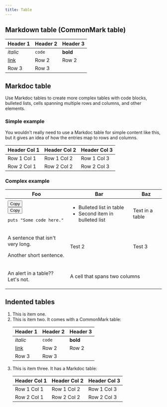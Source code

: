 ```yaml
---
title: Table
---
```

<div id="mdoc-content" class="customizable"><article>
  <h2 id="markdown-table-commonmark-table">
    Markdown table (CommonMark table)
  </h2>
  <table>
    <thead>
      <tr>
        <th>Header 1</th>
        <th>Header 2</th>
        <th>Header 3</th>
      </tr>
    </thead>
    <tbody>
      <tr>
        <td><em>italic</em></td>
        <td><code>code</code></td>
        <td><strong>bold</strong></td>
      </tr>
      <tr>
        <td><a href="https://www.google.com">link</a></td>
        <td>Row 2</td>
        <td>Row 2</td>
      </tr>
      <tr>
        <td>Row 3</td>
        <td>Row 3</td>
        <td><i class="icon-check-bold"></i></td>
      </tr>
    </tbody>
  </table>
  <h2 id="markdoc-table">Markdoc table</h2>
  <p>
    Use Markdoc tables to create more complex tables with code blocks, bulleted
    lists, cells spanning multiple rows and columns, and other elements.
  </p>
  <h3 id="simple-example">Simple example</h3>
  <p>
    You wouldn't really need to use a Markdoc table for simple content like
    this, but it gives an idea of how the entries map to rows and columns.
  </p>
  <table>
    <thead>
      <tr>
        <th>Header Col 1</th>
        <th>Header Col 2</th>
        <th>Header Col 3</th>
      </tr>
    </thead>
    <tbody>
      <tr>
        <td>Row 1 Col 1</td>
        <td>Row 1 Col 2</td>
        <td>Row 1 Col 3</td>
      </tr>
      <tr>
        <td>Row 2 Col 1</td>
        <td>Row 2 Col 2</td>
        <td>Row 2 Col 3</td>
      </tr>
    </tbody>
  </table>
  <h3 id="complex-example">Complex example</h3>
  <table>
    <thead>
      <tr>
        <th>Foo</th>
        <th>Bar</th>
        <th>Baz</th>
      </tr>
    </thead>
    <tbody>
      <tr>
        <td>
          <div class="code-snippet-wrapper">
            <div
              class="code-filename-wrapper d-flex justify-content-end collapsible"
            >
              <div class="js-code-block-visibility-toggle">
                <div class="chevron chevron-down d-none"></div>
                <div class="chevron chevron-up"></div>
              </div>
            </div>
            <div class="code-snippet">
              <div class="code-button-wrapper position-absolute">
                <button class="btn text-primary js-copy-button">Copy</button>
              </div>
              <div class="highlight code-snippet js-appended-copy-btn">
                <div class="code-button-wrapper position-absolute">
                  <button class="btn text-primary js-copy-button">Copy</button>
                </div>
                <span>
                  <pre
                    tabindex="0"
                    class="chroma"
                  ><code><span class="line"><span class="cl"><span class="nb">puts</span> <span class="s2">&#34;Some code here.&#34;</span>
</span></span></code></pre>
                </span>
              </div>
            </div>
          </div>
        </td>
        <td>
          <ul>
            <li>Bulleted list in table</li>
            <li>Second item in bulleted list</li>
          </ul>
        </td>
        <td>Text in a table</td>
      </tr>
      <tr>
        <td>
          <p>A sentence that isn't very long.</p>
          <p>Another short sentence.</p>
        </td>
        <td><p>Test 2</p></td>
        <td><p>Test 3</p></td>
      </tr>
      <tr>
        <td>
          <div class="alert alert-danger">
            <p>An alert in a table?? Let's not.</p>
          </div>
        </td>
        <td colspan="2">A cell that spans two columns</td>
      </tr>
    </tbody>
  </table>
  <h2 id="indented-tables">Indented tables</h2>
  <ol>
    <li>This is item one.</li>
    <li>
      This is item two. It comes with a CommonMark table:
      <table>
        <thead>
          <tr>
            <th>Header 1</th>
            <th>Header 2</th>
            <th>Header 3</th>
          </tr>
        </thead>
        <tbody>
          <tr>
            <td><em>italic</em></td>
            <td><code>code</code></td>
            <td><strong>bold</strong></td>
          </tr>
          <tr>
            <td><a href="https://www.google.com">link</a></td>
            <td>Row 2</td>
            <td>Row 2</td>
          </tr>
          <tr>
            <td>Row 3</td>
            <td>Row 3</td>
            <td><i class="icon-check-bold"></i></td>
          </tr>
        </tbody>
      </table>
    </li>
    <li>
      This is item three. It has a Markdoc table:
      <table>
        <thead>
          <tr>
            <th>Header Col 1</th>
            <th>Header Col 2</th>
            <th>Header Col 3</th>
          </tr>
        </thead>
        <tbody>
          <tr>
            <td>Row 1 Col 1</td>
            <td>Row 1 Col 2</td>
            <td>Row 1 Col 3</td>
          </tr>
          <tr>
            <td>Row 2 Col 1</td>
            <td>Row 2 Col 2</td>
            <td>Row 2 Col 3</td>
          </tr>
        </tbody>
      </table>
    </li>
  </ol>
</article>
</div>
<div x-init='    const initPage = () => clientPrefsManager.initialize({});    if (document.readyState === "complete" || document.readyState === "interactive") {      setTimeout(initPage, 1);    } else {      document.addEventListener("DOMContentLoaded", initPage);    }  '></div>